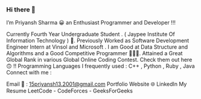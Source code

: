 ### Hi there 👋

I’m Priyansh Sharma 😀 an Enthusiast Programmer and Developer !!!

Currently Fourth Year Undergraduate Student . ( Jaypee Institute Of Information Technology ) 🏫.
Previously Worked as Software Development Engineer Intern at Vinsol and Microsoft .
I am Good at Data Structure and Algorithms and a Good Competitive Programmer 👨🏻‍💻.
Attained a Great Global Rank in various Global Online Coding Contest. Check them out here 🙃 !!
Programming Languages I frequently used : C++ , Python , Ruby , Java
Connect with me :

Email 📧 : 15priyansh13.2001@gmail.com
Portfolio Website 🌐
LinkedIn
My Resume
LeetCode - CodeForces - GeeksForGeeks



